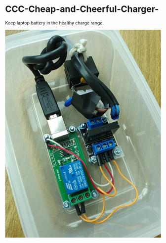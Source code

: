 # CCC-Cheap-and-Cheerful-Charger-
Keep laptop battery in the healthy charge range.

![USB Controlled HW](https://github.com/Adrian-Rosoga/CCC-Cheap-and-Cheerful-Charger-/blob/master/USB%20Control.jpg)
